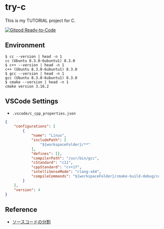 # try-c
This is my TUTORIAL project for C.

[![Gitpod Ready-to-Code](https://img.shields.io/badge/Gitpod-Ready--to--Code-blue?logo=gitpod)](https://gitpod.io/#https://github.com/devlights/try-c) 

## Environment

```shell
$ cc --version | head -n 1
cc (Ubuntu 8.3.0-6ubuntu1) 8.3.0
$ c++ --version | head -n 1
c++ (Ubuntu 8.3.0-6ubuntu1) 8.3.0
$ gcc --version | head -n 1
gcc (Ubuntu 8.3.0-6ubuntu1) 8.3.0
$ cmake --version | head -n 1
cmake version 3.16.2
```

## VSCode Settings

- ```.vscode/c_cpp_properties.json```

```json
{
    "configurations": [
        {
            "name": "Linux",
            "includePath": [
                "${workspaceFolder}/**"
            ],
            "defines": [],
            "compilerPath": "/usr/bin/gcc",
            "cStandard": "c11",
            "cppStandard": "c++17",
            "intelliSenseMode": "clang-x64",
            "compileCommands": "${workspaceFolder}/cmake-build-debug/compile_commands.json"
        }
    ],
    "version": 4
}
```

## Reference

- [ソースコードの分割](https://programming.pc-note.net/c/header.html)
